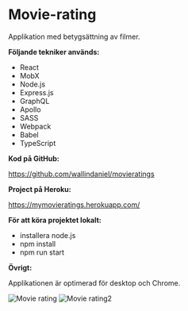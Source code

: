 # Movie-rating

Applikation med betygsättning av filmer.

**Följande tekniker används:**

- React
- MobX
- Node.js
- Express.js
- GraphQL
- Apollo
- SASS
- Webpack
- Babel
- TypeScript

**Kod på GitHub:**

https://github.com/wallindaniel/movieratings

**Project på Heroku:**

https://mymovieratings.herokuapp.com/

**För att köra projektet lokalt:**

- installera node.js
- npm install
- npm run start

**Övrigt:**

Applikationen är optimerad för desktop och Chrome.

![Movie rating](./dist/client/static/images/movierating1.png)
![Movie rating2](./dist/client/static/images/movierating2.png)